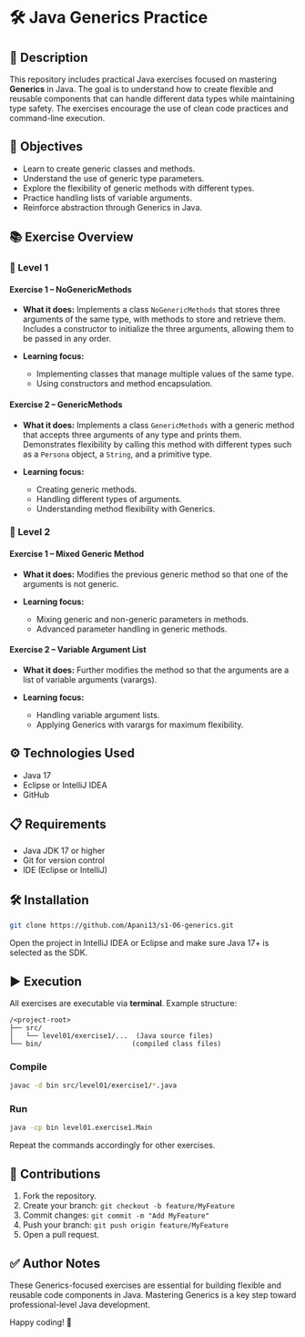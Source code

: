 # 🛠️ Java Generics Practice

## 📝 Description

This repository includes practical Java exercises focused on mastering **Generics** in Java. The goal is to understand how to create flexible and reusable components that can handle different data types while maintaining type safety. The exercises encourage the use of clean code practices and command-line execution.

## 🚀 Objectives

* Learn to create generic classes and methods.
* Understand the use of generic type parameters.
* Explore the flexibility of generic methods with different types.
* Practice handling lists of variable arguments.
* Reinforce abstraction through Generics in Java.

## 📚 Exercise Overview

### 🔹 Level 1

#### Exercise 1 – NoGenericMethods

* **What it does:** Implements a class `NoGenericMethods` that stores three arguments of the same type, with methods to store and retrieve them. Includes a constructor to initialize the three arguments, allowing them to be passed in any order.
* **Learning focus:**

    * Implementing classes that manage multiple values of the same type.
    * Using constructors and method encapsulation.

#### Exercise 2 – GenericMethods

* **What it does:** Implements a class `GenericMethods` with a generic method that accepts three arguments of any type and prints them. Demonstrates flexibility by calling this method with different types such as a `Persona` object, a `String`, and a primitive type.
* **Learning focus:**

    * Creating generic methods.
    * Handling different types of arguments.
    * Understanding method flexibility with Generics.

### 🔹 Level 2

#### Exercise 1 – Mixed Generic Method

* **What it does:** Modifies the previous generic method so that one of the arguments is not generic.
* **Learning focus:**

    * Mixing generic and non-generic parameters in methods.
    * Advanced parameter handling in generic methods.

#### Exercise 2 – Variable Argument List

* **What it does:** Further modifies the method so that the arguments are a list of variable arguments (varargs).
* **Learning focus:**

    * Handling variable argument lists.
    * Applying Generics with varargs for maximum flexibility.

## ⚙️ Technologies Used

* Java 17
* Eclipse or IntelliJ IDEA
* GitHub

## 📋 Requirements

* Java JDK 17 or higher
* Git for version control
* IDE (Eclipse or IntelliJ)

## 🛠️ Installation

```bash
git clone https://github.com/Apani13/s1-06-generics.git
```

Open the project in IntelliJ IDEA or Eclipse and make sure Java 17+ is selected as the SDK.

## ▶️ Execution

All exercises are executable via **terminal**. Example structure:

```
/<project-root>
├── src/
│   └── level01/exercise1/...  (Java source files)
└── bin/                      (compiled class files)
```

### Compile

```bash
javac -d bin src/level01/exercise1/*.java
```

### Run

```bash
java -cp bin level01.exercise1.Main
```

Repeat the commands accordingly for other exercises.

## 🤝 Contributions

1. Fork the repository.
2. Create your branch: `git checkout -b feature/MyFeature`
3. Commit changes: `git commit -m "Add MyFeature"`
4. Push your branch: `git push origin feature/MyFeature`
5. Open a pull request.

## ✅ Author Notes

These Generics-focused exercises are essential for building flexible and reusable code components in Java. Mastering Generics is a key step toward professional-level Java development.

Happy coding! 🚀